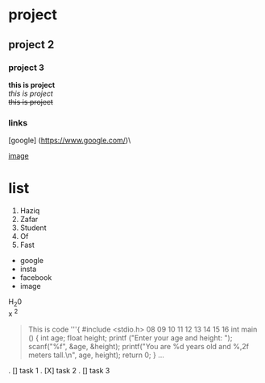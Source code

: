 # project 
## project 2
### project 3


**this is project**\
_this is project_\
~~this is project~~
### links
[google] (https://www.google.com/)\

[image](https://unsplash.com/s/photos/image)
# list
1. Haziq
2. Zafar
 1. Student
 2. Of
 3. Fast
- google
- insta
- facebook
- image

H<sub>2</sub>0\
x <sup>2</sub>
>This is code
'''{
#include <stdio.h>
08
09
10
11
12
13
14
15
16
int main () {
int age;
float height;
printf ("Enter your age and height: ");
scanf("%f", &age, &height);
printf("You are %d years old and %,2f meters tall.\n", age,
height);
return 0;
}
...

 . [] task 1
 . [X] task 2
 . [] task 3
